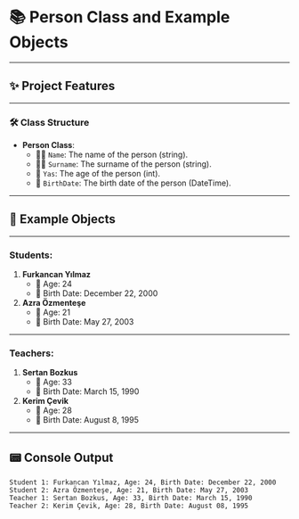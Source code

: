 # 📚 Person Class and Example Objects

-------------------------------------------------------------------

## ✨ Project Features
-------------------------------------------------------------------
### 🛠️ Class Structure
- **Person Class**:
  - 🧑‍🎓 `Name`: The name of the person (string).
  - 🧑‍🏫 `Surname`: The surname of the person (string).
  - 🔢 `Yas`: The age of the person (int).
  - 📅 `BirthDate`: The birth date of the person (DateTime).

------------------------------------------------------------------

## 👥 Example Objects
-------------------------------------------------------------------
### Students:
1. **Furkancan Yılmaz**
   - 🎂 Age: 24
   - 📅 Birth Date: December 22, 2000
2. **Azra Özmenteşe**
   - 🎂 Age: 21
   - 📅 Birth Date: May 27, 2003
-------------------------------------------------------------------
### Teachers:
1. **Sertan Bozkus**
   - 🎂 Age: 33
   - 📅 Birth Date: March 15, 1990
2. **Kerim Çevik**
   - 🎂 Age: 28
   - 📅 Birth Date: August 8, 1995

-------------------------------------------------------------------

## 📟 Console Output

```plaintext
Student 1: Furkancan Yılmaz, Age: 24, Birth Date: December 22, 2000
Student 2: Azra Özmenteşe, Age: 21, Birth Date: May 27, 2003
Teacher 1: Sertan Bozkus, Age: 33, Birth Date: March 15, 1990
Teacher 2: Kerim Çevik, Age: 28, Birth Date: August 08, 1995
